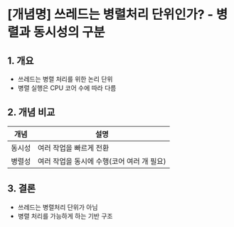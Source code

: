 # [개념명] 쓰레드는 병렬처리 단위인가? - 병렬과 동시성의 구분

## 1. 개요
- 쓰레드는 병렬 처리를 위한 논리 단위
- 병렬 실행은 CPU 코어 수에 따라 다름

## 2. 개념 비교

| 개념  | 설명                        |
| --- | ------------------------- |
| 동시성 | 여러 작업을 빠르게 전환             |
| 병렬성 | 여러 작업을 동시에 수행(코어 여러 개 필요) |

## 3. 결론
- 쓰레드는 병렬처리 단위가 아님
- 병렬 처리를 가능하게 하는 기반 구조